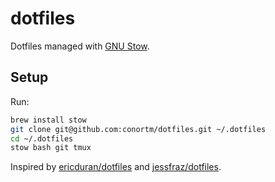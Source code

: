 # dotfiles

Dotfiles managed with [GNU Stow](https://www.gnu.org/software/stow/).

## Setup

Run:

```bash
brew install stow
git clone git@github.com:conortm/dotfiles.git ~/.dotfiles
cd ~/.dotfiles
stow bash git tmux
```

Inspired by [ericduran/dotfiles](https://github.com/ericduran/dotfiles) and [jessfraz/dotfiles](https://github.com/jessfraz/dotfiles).
